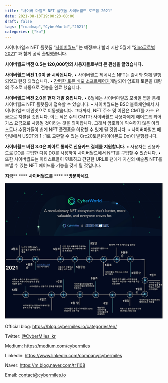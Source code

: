 ```yaml
---
title: "사이버 마일즈 NFT 플랫폼 사이버월드 로드맵 2021"
date: 2021-08-13T19:00:23+08:00
draft: false
tags: ["roadmap","CyberWorld","2021"] 
categories: ["ko"] 
---
```


사이버마일즈 NFT 플랫폼 “[사이버월드](https://cyberworld.finance/#/)” 는 예정보다 빨리  지난 5월에 “[Sino글로벌2021](https://blog.cybermiles.io/post/20210318-nft-exchange-sino-en/)” 과 함께 공식 출범했습니다.

**사이버월드 버전 0.5는 120,000명의 사용자들로부터 큰 관심을 끌었습니다.**

**사이버월드 버전 1.0이 곧 시작됩니다.**
• 사이버월드 제네시스 NFT는 출시와 함께 발행 되었고 런칭 되었습니다.
• [강력한 토큰 배포 소프트웨어가](https://blog.cybermiles.io/post/20210629-nft-01-en/)개발되어 암호화 토큰을 대량의 주소로 자동으로 전송을 완료 했습니다.
 
**사이버월드 버전 2.0은 현재 개발 중입니다.**
• 8월에는 사이버마일즈 모바일 앱을 통해 사이버월드 NFT 플랫폼에 접속할 수 있습니다.
• 사이버월드는 BSC 블록체인에서 사이버마일즈 메인넷으로 이동했습니다. 그때까지, NFT 주소 및 이전은 CMT를 가스 요금으로 지불될 것입니다. 이는 적은 수의 CMT가 사이버월드 사용자에게 에어드롭 되어 가스 요금으로 사용될 것이라는 것을 의미합니다. 그래서 암호화에 익숙하지 않은 아티스트나 수집가들이 쉽게 NFT 플랫폼을 이용할 수 있게 될 것입니다.
• 사이버마일즈 메인넷에서 USDT와 1 : 1로 교환할 수 있는 Crc20토큰(다이아몬드 Do)이 발행됩니다.

**사이버월드 버전 3.0은 피아트 통화로 신용카드 결제를 지원합니다.**
• 사용자는 신용카드로 DO를 구입한 다음 DO를 사용하여 사이버월드에서 NFT를 구입할 수 있습니다.
• 또한 사이버월드는 아티스트들이 민트하고 간단한 URL로 팬에게 자신의 예술품 NFT를 보낼 수 있는 NFT 에어드롭 기능을 갖게 될 것입니다.

****지금****** **** ******사이버월드를****** **** ******방문하세요****

![](/images/20210813-CyberWorld-roadmap.kr.png)

Official blog: https://blog.cybermiles.io/categories/en/

Twitter: [@CyberMiles_kr](https://twitter.com/cybermiles)
 
Medium: https://medium.com/cybermiles
 
Linkedin: https://www.linkedin.com/company/cybermiles

Naver: https://m.blog.naver.com/tr1108

Email: [contact@cybermiles.io](mailto:contact@cybermiles.io)

